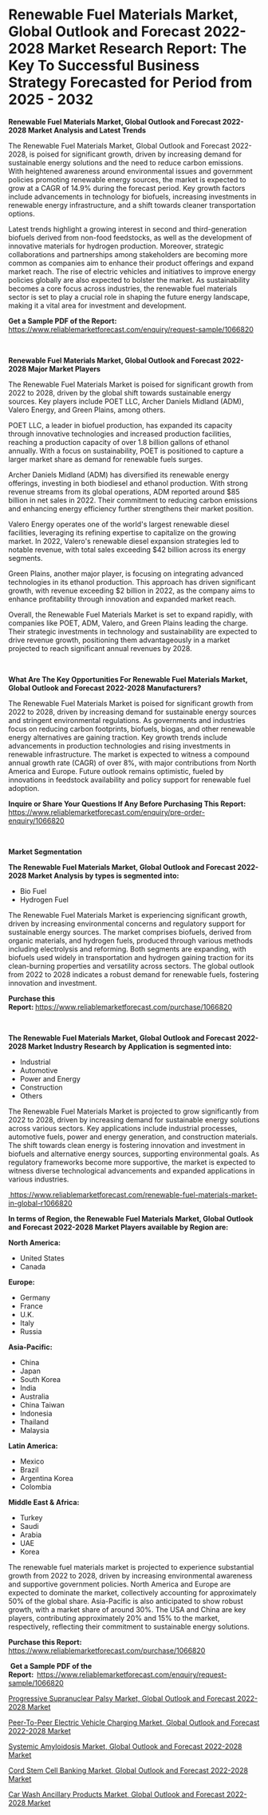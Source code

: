 <p><h1>Renewable Fuel Materials Market, Global Outlook and Forecast 2022-2028 Market Research Report: The Key To Successful Business Strategy Forecasted for Period from 2025 - 2032</h1></p><p><strong>Renewable Fuel Materials Market, Global Outlook and Forecast 2022-2028 Market Analysis and Latest Trends</strong></p>
<p><p>The Renewable Fuel Materials Market, Global Outlook and Forecast 2022-2028, is poised for significant growth, driven by increasing demand for sustainable energy solutions and the need to reduce carbon emissions. With heightened awareness around environmental issues and government policies promoting renewable energy sources, the market is expected to grow at a CAGR of 14.9% during the forecast period. Key growth factors include advancements in technology for biofuels, increasing investments in renewable energy infrastructure, and a shift towards cleaner transportation options.</p><p>Latest trends highlight a growing interest in second and third-generation biofuels derived from non-food feedstocks, as well as the development of innovative materials for hydrogen production. Moreover, strategic collaborations and partnerships among stakeholders are becoming more common as companies aim to enhance their product offerings and expand market reach. The rise of electric vehicles and initiatives to improve energy policies globally are also expected to bolster the market. As sustainability becomes a core focus across industries, the renewable fuel materials sector is set to play a crucial role in shaping the future energy landscape, making it a vital area for investment and development.</p></p>
<p><strong>Get a Sample PDF of the Report:&nbsp;</strong> <a href="https://www.reliablemarketforecast.com/enquiry/request-sample/1066820?utm_campaign=2130&utm_medium=2&utm_source=Github&utm_content=ia&utm_term=21032025&utm_id=renewable-fuel-materials-market-global-outlook-and-forecast-2022-2028">https://www.reliablemarketforecast.com/enquiry/request-sample/1066820</a></p>
<p>&nbsp;</p>
<p><strong>Renewable Fuel Materials Market, Global Outlook and Forecast 2022-2028 Major Market Players</strong></p>
<p><p>The Renewable Fuel Materials Market is poised for significant growth from 2022 to 2028, driven by the global shift towards sustainable energy sources. Key players include POET LLC, Archer Daniels Midland (ADM), Valero Energy, and Green Plains, among others. </p><p>POET LLC, a leader in biofuel production, has expanded its capacity through innovative technologies and increased production facilities, reaching a production capacity of over 1.8 billion gallons of ethanol annually. With a focus on sustainability, POET is positioned to capture a larger market share as demand for renewable fuels surges.</p><p>Archer Daniels Midland (ADM) has diversified its renewable energy offerings, investing in both biodiesel and ethanol production. With strong revenue streams from its global operations, ADM reported around $85 billion in net sales in 2022. Their commitment to reducing carbon emissions and enhancing energy efficiency further strengthens their market position.</p><p>Valero Energy operates one of the world's largest renewable diesel facilities, leveraging its refining expertise to capitalize on the growing market. In 2022, Valero's renewable diesel expansion strategies led to notable revenue, with total sales exceeding $42 billion across its energy segments.</p><p>Green Plains, another major player, is focusing on integrating advanced technologies in its ethanol production. This approach has driven significant growth, with revenue exceeding $2 billion in 2022, as the company aims to enhance profitability through innovation and expanded market reach.</p><p>Overall, the Renewable Fuel Materials Market is set to expand rapidly, with companies like POET, ADM, Valero, and Green Plains leading the charge. Their strategic investments in technology and sustainability are expected to drive revenue growth, positioning them advantageously in a market projected to reach significant annual revenues by 2028.</p></p>
<p>&nbsp;</p>
<p><strong>What Are The Key Opportunities For Renewable Fuel Materials Market, Global Outlook and Forecast 2022-2028 Manufacturers?</strong></p>
<p><p>The Renewable Fuel Materials Market is poised for significant growth from 2022 to 2028, driven by increasing demand for sustainable energy sources and stringent environmental regulations. As governments and industries focus on reducing carbon footprints, biofuels, biogas, and other renewable energy alternatives are gaining traction. Key growth trends include advancements in production technologies and rising investments in renewable infrastructure. The market is expected to witness a compound annual growth rate (CAGR) of over 8%, with major contributions from North America and Europe. Future outlook remains optimistic, fueled by innovations in feedstock availability and policy support for renewable fuel adoption.</p></p>
<p><strong>Inquire or Share Your Questions If Any Before Purchasing This Report:</strong> <a href="https://www.reliablemarketforecast.com/enquiry/pre-order-enquiry/1066820?utm_campaign=2130&utm_medium=2&utm_source=Github&utm_content=ia&utm_term=21032025&utm_id=renewable-fuel-materials-market-global-outlook-and-forecast-2022-2028">https://www.reliablemarketforecast.com/enquiry/pre-order-enquiry/1066820</a></p>
<p>&nbsp;</p>
<p><strong>Market Segmentation</strong></p>
<p><strong>The Renewable Fuel Materials Market, Global Outlook and Forecast 2022-2028 Market Analysis by types is segmented into:</strong></p>
<p><ul><li>Bio Fuel</li><li>Hydrogen Fuel</li></ul></p>
<p><p>The Renewable Fuel Materials Market is experiencing significant growth, driven by increasing environmental concerns and regulatory support for sustainable energy sources. The market comprises biofuels, derived from organic materials, and hydrogen fuels, produced through various methods including electrolysis and reforming. Both segments are expanding, with biofuels used widely in transportation and hydrogen gaining traction for its clean-burning properties and versatility across sectors. The global outlook from 2022 to 2028 indicates a robust demand for renewable fuels, fostering innovation and investment.</p></p>
<p><strong>Purchase this Report:&nbsp;</strong><a href="https://www.reliablemarketforecast.com/purchase/1066820?utm_campaign=2130&utm_medium=2&utm_source=Github&utm_content=ia&utm_term=21032025&utm_id=renewable-fuel-materials-market-global-outlook-and-forecast-2022-2028">https://www.reliablemarketforecast.com/purchase/1066820</a></p>
<p>&nbsp;</p>
<p><strong>The Renewable Fuel Materials Market, Global Outlook and Forecast 2022-2028 Market Industry Research by Application is segmented into:</strong></p>
<p><ul><li>Industrial</li><li>Automotive</li><li>Power and Energy</li><li>Construction</li><li>Others</li></ul></p>
<p><p>The Renewable Fuel Materials Market is projected to grow significantly from 2022 to 2028, driven by increasing demand for sustainable energy solutions across various sectors. Key applications include industrial processes, automotive fuels, power and energy generation, and construction materials. The shift towards clean energy is fostering innovation and investment in biofuels and alternative energy sources, supporting environmental goals. As regulatory frameworks become more supportive, the market is expected to witness diverse technological advancements and expanded applications in various industries.</p></p>
<p><a href="https://www.reliablemarketforecast.com/renewable-fuel-materials-market-in-global-r1066820?utm_campaign=2130&utm_medium=2&utm_source=Github&utm_content=ia&utm_term=21032025&utm_id=renewable-fuel-materials-market-global-outlook-and-forecast-2022-2028">&nbsp;https://www.reliablemarketforecast.com/renewable-fuel-materials-market-in-global-r1066820</a></p>
<p><strong>In terms of Region, the Renewable Fuel Materials Market, Global Outlook and Forecast 2022-2028 Market Players available by Region are:</strong></p>
<p>
    <p> <strong> North America: </strong>
        <ul>
            <li>United States</li>
            <li>Canada</li>
        </ul>
        </p> 
    <p> <strong> Europe: </strong>
        <ul>
            <li>Germany</li>
            <li>France</li>
            <li>U.K.</li>
            <li>Italy</li>
            <li>Russia</li>
        </ul>
        </p> 
    <p> <strong> Asia-Pacific: </strong>
        <ul>
            <li>China</li>
            <li>Japan</li>
            <li>South Korea</li>
            <li>India</li>
            <li>Australia</li>
            <li>China Taiwan</li>
            <li>Indonesia</li>
            <li>Thailand</li>
            <li>Malaysia</li>
        </ul>
        </p> 
    <p> <strong> Latin America: </strong>
        <ul>
            <li>Mexico</li>
            <li>Brazil</li>
            <li>Argentina Korea</li>
            <li>Colombia</li>
        </ul>
        </p> 
    <p> <strong> Middle East & Africa: </strong>
        <ul>
            <li>Turkey</li>
            <li>Saudi</li>
            <li>Arabia</li>
            <li>UAE</li>
            <li>Korea</li>
        </ul>
    </p>
    </p>
<p><p>The renewable fuel materials market is projected to experience substantial growth from 2022 to 2028, driven by increasing environmental awareness and supportive government policies. North America and Europe are expected to dominate the market, collectively accounting for approximately 50% of the global share. Asia-Pacific is also anticipated to show robust growth, with a market share of around 30%. The USA and China are key players, contributing approximately 20% and 15% to the market, respectively, reflecting their commitment to sustainable energy solutions.</p></p>
<p><strong>Purchase this Report: </strong><a href="https://www.reliablemarketforecast.com/purchase/1066820?utm_campaign=2130&utm_medium=2&utm_source=Github&utm_content=ia&utm_term=21032025&utm_id=renewable-fuel-materials-market-global-outlook-and-forecast-2022-2028">https://www.reliablemarketforecast.com/purchase/1066820</a></p>
<p>&nbsp;<strong>Get a Sample PDF of the Report:&nbsp;&nbsp;</strong><a href="https://www.reliablemarketforecast.com/enquiry/request-sample/1066820?utm_campaign=2130&utm_medium=2&utm_source=Github&utm_content=ia&utm_term=21032025&utm_id=renewable-fuel-materials-market-global-outlook-and-forecast-2022-2028">https://www.reliablemarketforecast.com/enquiry/request-sample/1066820</a></p>
<p><strong></strong></p>
<p><p><a href="https://github.com/baraohinze3x/Market-Research-Report-List-1/blob/main/progressive-supranuclear-palsy-market-global-outlook-and-forecast-2022-2028-market.md?utm_campaign=2130&utm_medium=2&utm_source=Github&utm_content=ia&utm_term=21032025&utm_id=renewable-fuel-materials-market-global-outlook-and-forecast-2022-2028">Progressive Supranuclear Palsy Market, Global Outlook and Forecast 2022-2028 Market</a></p><p><a href="https://github.com/boitafbg/Market-Research-Report-List-1/blob/main/peer-to-peer-electric-vehicle-charging-market-global-outlook-and-forecast-2022-2028-market.md?utm_campaign=2130&utm_medium=2&utm_source=Github&utm_content=ia&utm_term=21032025&utm_id=renewable-fuel-materials-market-global-outlook-and-forecast-2022-2028">Peer-To-Peer Electric Vehicle Charging Market, Global Outlook and Forecast 2022-2028 Market</a></p><p><a href="https://github.com/santosh758595/Market-Research-Report-List-7/blob/main/systemic-amyloidosis-market-global-outlook-and-forecast-2022-2028-market.md?utm_campaign=2130&utm_medium=2&utm_source=Github&utm_content=ia&utm_term=21032025&utm_id=renewable-fuel-materials-market-global-outlook-and-forecast-2022-2028">Systemic Amyloidosis Market, Global Outlook and Forecast 2022-2028 Market</a></p><p><a href="https://github.com/delindacallegari68/Market-Research-Report-List-1/blob/main/cord-stem-cell-banking-market-global-outlook-and-forecast-2022-2028-market.md?utm_campaign=2130&utm_medium=2&utm_source=Github&utm_content=ia&utm_term=21032025&utm_id=renewable-fuel-materials-market-global-outlook-and-forecast-2022-2028">Cord Stem Cell Banking Market, Global Outlook and Forecast 2022-2028 Market</a></p><p><a href="https://github.com/klindsey95/Market-Research-Report-List-1/blob/main/car-wash-ancillary-products-market-global-outlook-and-forecast-2022-2028-market.md?utm_campaign=2130&utm_medium=2&utm_source=Github&utm_content=ia&utm_term=21032025&utm_id=renewable-fuel-materials-market-global-outlook-and-forecast-2022-2028">Car Wash Ancillary Products Market, Global Outlook and Forecast 2022-2028 Market</a></p></p>